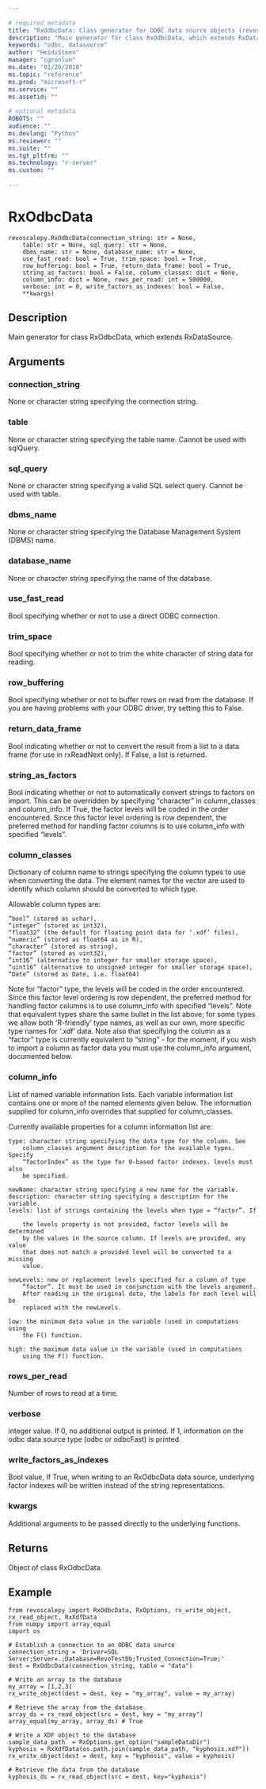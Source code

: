```yaml
--- 
 
# required metadata 
title: "RxOdbcData: Class generator for ODBC data source objects (revoscalepy)" 
description: "Main generator for class RxOdbcData, which extends RxDataSource." 
keywords: "odbc, datasource" 
author: "HeidiSteen" 
manager: "cgronlun" 
ms.date: "01/26/2018" 
ms.topic: "reference" 
ms.prod: "microsoft-r" 
ms.service: "" 
ms.assetid: "" 
 
# optional metadata 
ROBOTS: "" 
audience: "" 
ms.devlang: "Python" 
ms.reviewer: "" 
ms.suite: "" 
ms.tgt_pltfrm: "" 
ms.technology: "r-server" 
ms.custom: "" 
 
---
```


# RxOdbcData


 



```
revoscalepy.RxOdbcData(connection_string: str = None,
    table: str = None, sql_query: str = None,
    dbms_name: str = None, database_name: str = None,
    use_fast_read: bool = True, trim_space: bool = True,
    row_buffering: bool = True, return_data_frame: bool = True,
    string_as_factors: bool = False, column_classes: dict = None,
    column_info: dict = None, rows_per_read: int = 500000,
    verbose: int = 0, write_factors_as_indexes: bool = False,
    **kwargs)
```





## Description

Main generator for class RxOdbcData, which extends RxDataSource.


## Arguments


### connection_string

None or character string specifying the
connection string.


### table

None or character string specifying the table name. Cannot be
used with sqlQuery.


### sql_query

None or character string specifying a valid SQL select
query. Cannot be used with table.


### dbms_name

None or character string specifying the Database
Management System (DBMS) name.


### database_name

None or character string specifying the name of the
database.


### use_fast_read

Bool specifying whether or not to use a direct
ODBC connection.


### trim_space

Bool specifying whether or not to trim the white
character of string data for reading.


### row_buffering

Bool specifying whether or not to buffer rows on
read from the database. If you are having problems with your ODBC driver,
try setting this to False.


### return_data_frame

Bool indicating whether or not to convert the
result from a list to a data frame (for use in rxReadNext only). If False,
a list is returned.


### string_as_factors

Bool indicating whether or not to
automatically convert strings to factors on import. This can be overridden
by specifying “character” in column_classes and column_info. If True, the
factor levels will be coded in the order encountered. Since this factor
level ordering is row dependent, the preferred method for handling factor
columns is to use column_info with specified “levels”.


### column_classes

Dictionary of column name to strings specifying the
column types to use when converting the data. The element names for the
vector are used to identify which column should be converted to which type.

Allowable column types are:

    ”bool” (stored as uchar),
    “integer” (stored as int32),
    “float32” (the default for floating point data for ‘.xdf’ files),
    “numeric” (stored as float64 as in R),
    “character” (stored as string),
    “factor” (stored as uint32),
    “int16” (alternative to integer for smaller storage space),
    “uint16” (alternative to unsigned integer for smaller storage space),
    “Date” (stored as Date, i.e. float64)

Note for “factor” type, the levels will be coded in the order
encountered. Since this factor level ordering is row dependent, the
preferred method for handling factor columns is to use column_info with
specified “levels”.
Note that equivalent types share the same bullet in the list above; for
some types we allow both ‘R-friendly’ type names, as well as our own,
more specific type names for ‘.xdf’ data.
Note also that specifying the column as a “factor” type is currently
equivalent to “string” - for the moment, if you wish to import a column
as factor data you must use the column_info argument, documented below.


### column_info

List of named variable information lists. Each variable
information list contains one or more of the named elements given below.
The information supplied for column_info overrides that supplied for
column_classes.

Currently available properties for a column information list are:

    type: character string specifying the data type for the column. See
        column_classes argument description for the available types. Specify
        “factorIndex” as the type for 0-based factor indexes. levels must also
        be specified.

    newName: character string specifying a new name for the variable.
    description: character string specifying a description for the variable.
    levels: list of strings containing the levels when type = “factor”. If

        the levels property is not provided, factor levels will be determined
        by the values in the source column. If levels are provided, any value
        that does not match a provided level will be converted to a missing
        value.

    newLevels: new or replacement levels specified for a column of type
        “factor”. It must be used in conjunction with the levels argument.
        After reading in the original data, the labels for each level will be
        replaced with the newLevels.

    low: the minimum data value in the variable (used in computations using
        the F() function.

    high: the maximum data value in the variable (used in computations
        using the F() function.


### rows_per_read

Number of rows to read at a time.


### verbose

integer value. If 0, no additional output is printed. If 1,
information on the odbc data source type (odbc or odbcFast) is printed.


### write_factors_as_indexes

Bool value, If True, when writing to an
RxOdbcData data source, underlying factor indexes will be written instead
of the string representations.


### kwargs

Additional arguments to be passed directly to the underlying
functions.


## Returns

Object of class RxOdbcData.


## Example



```
from revoscalepy import RxOdbcData, RxOptions, rx_write_object, rx_read_object, RxXdfData
from numpy import array_equal
import os

# Establish a connection to an ODBC data source
connection_string = 'Driver=SQL Server;Server=.;Database=RevoTestDb;Trusted_Connection=True;'
dest = RxOdbcData(connection_string, table = "data")

# Write an array to the database
my_array = [1,2,3]
rx_write_object(dest = dest, key = "my_array", value = my_array)

# Retrieve the array from the database
array_ds = rx_read_object(src = dest, key = "my_array")
array_equal(my_array, array_ds) # True

# Write a XDF object to the database
sample_data_path  = RxOptions.get_option("sampleDataDir")
kyphosis = RxXdfData(os.path.join(sample_data_path, "kyphosis.xdf"))
rx_write_object(dest = dest, key = "kyphosis", value = kyphosis)

# Retrieve the data from the database
kyphosis_ds = rx_read_object(src = dest, key="kyphosis")
```

